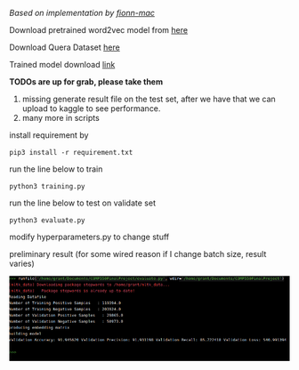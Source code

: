 *Based on implementation by [fionn-mac](https://github.com/fionn-mac/Manhattan-LSTM)*

Download pretrained word2vec model from [here](https://drive.google.com/uc?id=0B7XkCwpI5KDYNlNUTTlSS21pQmM&export=download)

Download Quera Dataset [here](https://www.kaggle.com/c/quora-question-pairs/data)

Trained model download [link](https://drive.google.com/open?id=1wRfQhW15rXHzTc70ZcmregAIz5DL1slF)

**TODOs are up for grab, please take them**

1. missing generate result file on the test set, after we have that we can upload to kaggle to see performance.
2. many more in scripts

install requirement by
```
pip3 install -r requirement.txt
```
run the line below to train
```
python3 training.py
```
run the line below to test on validate set
```
python3 evaluate.py
```
modify hyperparameters.py to change stuff

preliminary result (for some wired reason if I change batch size, result varies)

![alt text](prelim_result.png)
